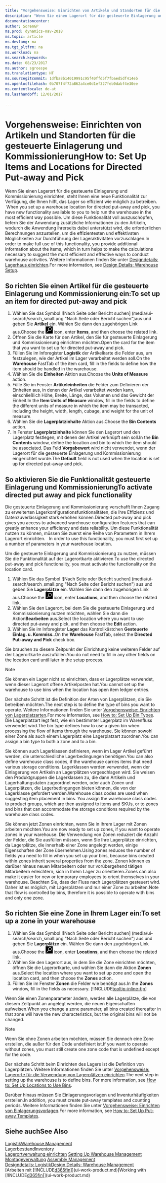```yaml
---
title: "Vorgehensweise: Einrichten von Artikeln und Standorten für die gesteuerte Einlagerung und Kommissionierung"
description: "Wenn Sie einen Lagerort für die gesteuerte Einlagerung und Kommissionierung einrichten, steht Ihnen eine neue Funktionalität zur Verfügung, die Ihnen hilft, das Lager so effizient wie möglich zu betreiben.  "
documentationcenter: 
author: SorenGP
ms.prod: dynamics-nav-2018
ms.topic: article
ms.devlang: na
ms.tgt_pltfrm: na
ms.workload: na
ms.search.keywords: 
ms.date: 08/23/2017
ms.author: sgroespe
ms.translationtype: HT
ms.sourcegitcommit: 1dfba8b14019991c95f40ffd5f7fbaed5df414eb
ms.openlocfilehash: 0b707f4f72a862a4ce0d1ef327feb0dabf4e30ee
ms.contentlocale: de-at
ms.lasthandoff: 12/01/2017

---
```

# <a name="how-to-set-up-items-and-locations-for-directed-put-away-and-pick"></a><span data-ttu-id="8db27-103">Vorgehensweise: Einrichten von Artikeln und Standorten für die gesteuerte Einlagerung und Kommissionierung</span><span class="sxs-lookup"><span data-stu-id="8db27-103">How to: Set Up Items and Locations for Directed Put-away and Pick</span></span>
<span data-ttu-id="8db27-104">Wenn Sie einen Lagerort für die gesteuerte Einlagerung und Kommissionierung einrichten, steht Ihnen eine neue Funktionalität zur Verfügung, die Ihnen hilft, das Lager so effizient wie möglich zu betreiben.  </span><span class="sxs-lookup"><span data-stu-id="8db27-104">When you set up a warehouse location for directed put-away and pick, you have new functionality available to you to help run the warehouse in the most efficient way possible.</span></span> <span data-ttu-id="8db27-105">Um diese Funktionalität voll auszuschöpfen, liefern Sie der Anwendung zusätzliche Informationen zu den Artikeln, wodurch die Anwendung ihrerseits dabei unterstützt wird, die erforderlichen Berechnungen anzustellen, um die effizientesten und effektivsten Möglichkeiten zur Durchführung der Lageraktivitäten vorzuschlagen.</span><span class="sxs-lookup"><span data-stu-id="8db27-105">In order to make full use of this functionality, you provide additional information about the items, which in turn helps to make the calculations necessary to suggest the most efficient and effective ways to conduct warehouse activities.</span></span> <span data-ttu-id="8db27-106">Weitere Informationen finden Sie unter [Designdetails: Lagerhaus einrichten](design-details-warehouse-setup.md).</span><span class="sxs-lookup"><span data-stu-id="8db27-106">For more information, see [Design Details: Warehouse Setup](design-details-warehouse-setup.md).</span></span>

## <a name="to-set-up-an-item-for-directed-put-away-and-pick"></a><span data-ttu-id="8db27-107">So richten Sie einen Artikel für die gesteuerte Einlagerung und Kommissionierung ein:</span><span class="sxs-lookup"><span data-stu-id="8db27-107">To set up an item for directed put-away and pick</span></span>  
1.  <span data-ttu-id="8db27-108">Wählen Sie das Symbol ![Nach Seite oder Bericht suchen] (media/ui-search/search_small.png "Nach Seite oder Bericht suchen")aus und geben Sie **Artikel** ein. Wählen Sie dann den zugehörigen Link aus.</span><span class="sxs-lookup"><span data-stu-id="8db27-108">Choose the ![Search for Page or Report](media/ui-search/search_small.png "Search for Page or Report icon") icon, enter **Items**, and then choose the related link.</span></span>  
2.  <span data-ttu-id="8db27-109">Öffnen Sie die Karte für den Artikel, den Sie für gesteuerte Einlagerung und Kommissionierung einrichten möchten.</span><span class="sxs-lookup"><span data-stu-id="8db27-109">Open the card for the item that you want to set up for directed put-away and pick.</span></span>
3. <span data-ttu-id="8db27-110">Füllen Sie im Inforegister **Logistik** der Artikelkarte die Felder aus, um festzulegen, wie der Artikel im Lager verarbeitet werden soll.</span><span class="sxs-lookup"><span data-stu-id="8db27-110">On the **Warehouse** FastTab of the item card, fill in the fields to define how the item should be handled in the warehouse.</span></span>  
4.  <span data-ttu-id="8db27-111">Wählen Sie die **Einheiten** Aktion aus.</span><span class="sxs-lookup"><span data-stu-id="8db27-111">Choose the **Units of Measure** action.</span></span>
5. <span data-ttu-id="8db27-112">Fülle Sie im Fenster **Artikeleinheiten** die Felder zum Definieren der Einheiten aus, in denen der Artikel verarbeitet werden kann, einschließlich Höhe, Breite, Länge, das Volumen und das Gewicht der Einheit.</span><span class="sxs-lookup"><span data-stu-id="8db27-112">In the **Item Units of Measure** window, fill in the fields to define the different units of measure in which the item may be transacted, including the height, width, length, cubage, and weight for the unit of measure.</span></span>
6. <span data-ttu-id="8db27-113">Wählen Sie die **Lagerplatzinhalte** Aktion aus.</span><span class="sxs-lookup"><span data-stu-id="8db27-113">Choose the **Bin Contents** action.</span></span>
7. <span data-ttu-id="8db27-114">In Fenster **Lagerplatzinhalte** können Sie den Lagerort und den Lagerplatz festlegen, mit denen der Artikel verknüpft sein soll.</span><span class="sxs-lookup"><span data-stu-id="8db27-114">In the **Bin Contents** window, define the location and bin to which the item should be associated.</span></span> <span data-ttu-id="8db27-115">Das Feld **Vorgabewert** wird nicht verwendet, wenn der Lagerort für die gesteuerte Einlagerung und Kommissionierung eingerichtet wurde.</span><span class="sxs-lookup"><span data-stu-id="8db27-115">The **Default** field is not used when the location is set up for directed put-away and pick.</span></span>  

## <a name="to-activate-directed-put-away-and-pick-functionality"></a><span data-ttu-id="8db27-116">So aktivieren Sie die Funktionalität gesteuerte Einlagerung und Kommissionierung</span><span class="sxs-lookup"><span data-stu-id="8db27-116">To activate directed put away and pick functionality</span></span>  
<span data-ttu-id="8db27-117">Die gesteuerte Einlagerung und Kommissionierung verschafft Ihnen Zugang zu erweiterten Lagerkonfigurationsfunktionalitäten, die Ihre Effizienz und Datenzuverlässigkeit stark erhöhen können.</span><span class="sxs-lookup"><span data-stu-id="8db27-117">Directed put-away and pick gives you access to advanced warehouse configuration features that can greatly enhance your efficiency and data reliability.</span></span> <span data-ttu-id="8db27-118">Um diese Funktionalität nutzen zu können, müssen Sie zuerst eine Reihe von Parametern in Ihrem Lagerort einrichten.   </span><span class="sxs-lookup"><span data-stu-id="8db27-118">In order to use this functionality, you must first set up a number of parameters in your warehouse location.</span></span>  

<span data-ttu-id="8db27-119">Um die gesteuerte Einlagerung und Kommissionierung zu nutzen, müssen Sie die Funktionalität auf der Lagerortkarte aktivieren.</span><span class="sxs-lookup"><span data-stu-id="8db27-119">To use the directed put-away and pick functionality, you must activate the functionality on the location card.</span></span>    
1.  <span data-ttu-id="8db27-120">Wählen Sie das Symbol ![Nach Seite oder Bericht suchen] (media/ui-search/search_small.png "Nach Seite oder Bericht suchen") aus und geben Sie **Lagerplätze** ein. Wählen Sie dann den zugehörigen Link aus.</span><span class="sxs-lookup"><span data-stu-id="8db27-120">Choose the ![Search for Page or Report](media/ui-search/search_small.png "Search for Page or Report icon") icon, enter **Locations**, and then choose the related link.</span></span>  
2.  <span data-ttu-id="8db27-121">Wählen Sie den Lagerort, bei dem Sie die gesteuerte Einlagerung und Kommissionierung nutzen möchten, wählen Sie dann die Aktion**Bearbeiten** aus.</span><span class="sxs-lookup"><span data-stu-id="8db27-121">Select the location where you want to use directed put-away and pick, and then choose the **Edit** action.</span></span>  
3.  <span data-ttu-id="8db27-122">Wählen Sie im Inforegister **Lager** das Kontrollkästchen **Gesteuerte Einlag. u. Kommiss.**.</span><span class="sxs-lookup"><span data-stu-id="8db27-122">On the **Warehouse** FastTab, select the **Directed Put-away and Pick** check box.</span></span>  

<span data-ttu-id="8db27-123">Sie brauchen zu diesem Zeitpunkt der Einrichtung keine weiteren Felder auf der Lagerortkarte auszufüllen.</span><span class="sxs-lookup"><span data-stu-id="8db27-123">You do not need to fill in any other fields on the location card until later in the setup process.</span></span>  

> [!NOTE]  
>  <span data-ttu-id="8db27-124">Sie können ein Lager nicht so einrichten, dass er Lagerplätze verwendet, wenn dieser Lagerort offene Artikelposten hat.</span><span class="sxs-lookup"><span data-stu-id="8db27-124">You cannot set up the warehouse to use bins when the location has open item ledger entries.</span></span>  

<span data-ttu-id="8db27-125">Der nächste Schritt ist die Definition der Arten von Lagerplätzen, die Sie betreiben möchten.</span><span class="sxs-lookup"><span data-stu-id="8db27-125">The next step is to define the type of bins you want to operate.</span></span> <span data-ttu-id="8db27-126">Weitere Informationen finden Sie unter [Vorgehensweise: Einrichten von Lagerplatzarten](warehouse-how-to-set-up-bin-types.md).</span><span class="sxs-lookup"><span data-stu-id="8db27-126">For more information, see [How to: Set Up Bin Types](warehouse-how-to-set-up-bin-types.md).</span></span> <span data-ttu-id="8db27-127">Die Lagerplatzart legt fest, wie ein bestimmter Lagerplatz im Warenfluss verwendet wird.</span><span class="sxs-lookup"><span data-stu-id="8db27-127">The bin type defines how to use a given bin when processing the flow of items through the warehouse.</span></span> <span data-ttu-id="8db27-128">Sie können sowohl einer Zone als auch einem Lagerplatz eine Lagerplatzart zuordnen.</span><span class="sxs-lookup"><span data-stu-id="8db27-128">You can assign a bin type to both a zone and to a bin.</span></span>  

<span data-ttu-id="8db27-129">Sie können auch Lagerklassen definieren, wenn im Lager Artikel geführt werden, die unterschiedliche Lagerbedingungen benötigen.</span><span class="sxs-lookup"><span data-stu-id="8db27-129">You can also define warehouse class codes, if the warehouse carries items that need various storage conditions.</span></span> <span data-ttu-id="8db27-130">Lagerklassen werden verwendet, wenn der Einlagerung von Artikeln an Lagerplätzen vorgeschlagen wird. Sie weisen den Produktgruppen die Lagerklassen zu, die dann Artikeln und Lagerhaltungsdaten zugeordnet werden, oder auch Zonen und Lagerplätzen, die Lagerbedingungen bieten können, die von der Lagerklasse gefordert werden.</span><span class="sxs-lookup"><span data-stu-id="8db27-130">Warehouse class codes are used when suggesting item placement in bins. You assign the warehouse class codes to product groups, which are then assigned to items and SKUs, or to zones and bins that can accommodate the storage conditions required by the warehouse class codes.</span></span>  

<span data-ttu-id="8db27-131">Sie können jetzt Zonen einrichten, wenn Sie in Ihrem Lager mit Zonen arbeiten möchten.</span><span class="sxs-lookup"><span data-stu-id="8db27-131">You are now ready to set up zones, if you want to operate zones in your warehouse.</span></span> <span data-ttu-id="8db27-132">Die Verwendung von Zonen reduziert die Anzahl der Felder, die Sie ausfüllen müssen, wenn Sie Ihre Lagerplätze einrichten, da Lagerplätze, die innerhalb einer Zone angelegt werden, einige Eigenschaften der Zone übernehmen.</span><span class="sxs-lookup"><span data-stu-id="8db27-132">Using zones reduces the number of fields you need to fill in when you set up your bins, because bins created within zones inherit several properties from the zone.</span></span> <span data-ttu-id="8db27-133">Zonen können es darüber hinaus neuen Mitarbeitern oder nur vorübergehend tätigen Mitarbeitern erleichtern, sich in Ihrem Lager zu orientieren.</span><span class="sxs-lookup"><span data-stu-id="8db27-133">Zones can also make it easier for new or temporary employees to orient themselves in your warehouse.</span></span> <span data-ttu-id="8db27-134">Beachten Sie, dass der Fluss nach Lagerplätzen gesteuert wird. Daher ist es möglich, mit Lagerplätzen und nur einer Zone zu arbeiten.</span><span class="sxs-lookup"><span data-stu-id="8db27-134">Note that flow is controlled by bins, therefore it is possible to operate with bins and only one zone.</span></span>  

## <a name="to-set-up-a-zone-in-your-warehouse"></a><span data-ttu-id="8db27-135">So richten Sie eine Zone in Ihrem Lager ein:</span><span class="sxs-lookup"><span data-stu-id="8db27-135">To set up a zone in your warehouse</span></span>  
1.  <span data-ttu-id="8db27-136">Wählen Sie das Symbol ![Nach Seite oder Bericht suchen] (media/ui-search/search_small.png "Nach Seite oder Bericht suchen") aus und geben Sie **Lagerplätze** ein. Wählen Sie dann den zugehörigen Link aus.</span><span class="sxs-lookup"><span data-stu-id="8db27-136">Choose the ![Search for Page or Report](media/ui-search/search_small.png "Search for Page or Report icon") icon, enter **Locations**, and then choose the related link.</span></span>  
2.  <span data-ttu-id="8db27-137">Wählen Sie den Lagerort aus, in dem Sie die Zone einrichten möchten, öffnen Sie die Lagerortkarte, und wählen Sie dann die Aktion **Zonen** aus.</span><span class="sxs-lookup"><span data-stu-id="8db27-137">Select the location where you want to set up zone and open the location card, and then choose the **Zones** action.</span></span>  
3.  <span data-ttu-id="8db27-138">Füllen Sie im Fenster **Zonen** die Felder wie benötigt aus.</span><span class="sxs-lookup"><span data-stu-id="8db27-138">In the **Zones** window, fill in the fields as necessary.</span></span> [!INCLUDE[tooltip-inline-tip](includes/tooltip-inline-tip_md.md)]  

<span data-ttu-id="8db27-139">Wenn Sie einen Zonenparameter ändern, werden alle Lagerplätze, die von diesem Zeitpunkt an angelegt werden, die neuen Eigenschaften aufweisen.</span><span class="sxs-lookup"><span data-stu-id="8db27-139">When you change a zone parameter, all bins created thereafter in that zone will have the new characteristics, but the original bins will not be changed.</span></span>  

> [!NOTE]  
>  <span data-ttu-id="8db27-140">Wenn Sie ohne Zonen arbeiten möchten, müssen Sie dennoch eine Zone erstellen, die außer für den Code undefiniert ist.</span><span class="sxs-lookup"><span data-stu-id="8db27-140">If you want to operate without zones, you must still create one zone code that is undefined except for the code.</span></span>  

<span data-ttu-id="8db27-141">Der nächste Schritt beim Einrichten des Lagers ist die Definition von Lagerplätzen. Weitere Informationen finden Sie unter [Vorgehensweise: Lagerorte für die Verwendung von Lagerplätzen einrichten](warehouse-how-to-set-up-locations-to-use-bins.md).</span><span class="sxs-lookup"><span data-stu-id="8db27-141">The next step in setting up the warehouse is to define bins. For more information, see [How to: Set Up Locations to Use Bins](warehouse-how-to-set-up-locations-to-use-bins.md).</span></span>  

<span data-ttu-id="8db27-142">Darüber hinaus müssen Sie Einlagerungsvorlagen und Inventurhäufigkeiten erstellen.</span><span class="sxs-lookup"><span data-stu-id="8db27-142">In addition, you must create put-away templates and counting periods.</span></span> <span data-ttu-id="8db27-143">Weitere Informationen finden Sie unter [Vorgehensweise: Einrichten von Einlagerungsvorlagen](warehouse-how-to-set-up-put-away-templates.md).</span><span class="sxs-lookup"><span data-stu-id="8db27-143">For more information, see [How to: Set Up Put-away Templates](warehouse-how-to-set-up-put-away-templates.md).</span></span>  

## <a name="see-also"></a><span data-ttu-id="8db27-144">Siehe auch</span><span class="sxs-lookup"><span data-stu-id="8db27-144">See Also</span></span>  
[<span data-ttu-id="8db27-145">Logistik</span><span class="sxs-lookup"><span data-stu-id="8db27-145">Warehouse Management</span></span>](warehouse-manage-warehouse.md)  
[<span data-ttu-id="8db27-146">Lagerbesttand</span><span class="sxs-lookup"><span data-stu-id="8db27-146">Inventory</span></span>](inventory-manage-inventory.md)  
<span data-ttu-id="8db27-147">[Lagerortverwaltung einrichten](warehouse-setup-warehouse.md)   </span><span class="sxs-lookup"><span data-stu-id="8db27-147">[Setting Up Warehouse Management](warehouse-setup-warehouse.md)   </span></span>  
<span data-ttu-id="8db27-148">[Montageverwaltung](assembly-assemble-items.md)  </span><span class="sxs-lookup"><span data-stu-id="8db27-148">[Assembly Management](assembly-assemble-items.md)  </span></span>  
[<span data-ttu-id="8db27-149">Designdetails: Logistik</span><span class="sxs-lookup"><span data-stu-id="8db27-149">Design Details: Warehouse Management</span></span>](design-details-warehouse-management.md)  
<span data-ttu-id="8db27-150">[Arbeiten mit [!INCLUDE[d365fin](includes/d365fin_md.md)]](ui-work-product.md)</span><span class="sxs-lookup"><span data-stu-id="8db27-150">[Working with [!INCLUDE[d365fin](includes/d365fin_md.md)]](ui-work-product.md)</span></span>  

